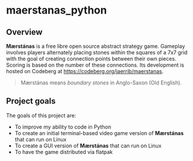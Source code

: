 # maerstanas_python

## Overview
**Mærstánas** is a free libre open source abstract strategy game. Gameplay involves players alternately placing stones within the squares of a 7x7 grid with the goal of creating connection points between their own pieces. Scoring is based on the number of these connections. Its development is hosted on Codeberg at <https://codeberg.org/jaerrib/maerstanas>.

> Mærstánas means *boundary stones* in Anglo-Saxon (Old English).

## Project goals
The goals of this project are:
- To improve my ability to code in Python
- To create an initial terminal-based video game version of **Mærstánas** that can run on Linux
- To create a GUI version of **Mærstánas** that can run on Linux
- To have the game distributed via flatpak